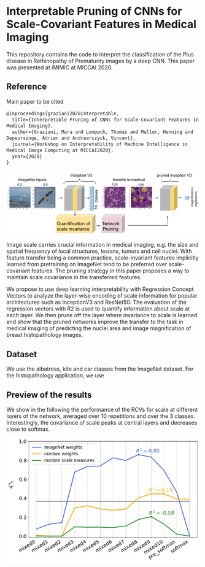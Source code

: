 # Interpretable Pruning of CNNs for Scale-Covariant Features in Medical Imaging

This repository contains the code to interpret the classification of the Plus disease in Rethinopathy of Prematurity images by a deep CNN. This paper was presented at iMIMIC at MICCAI 2020. 

## Reference
Main paper to be cited

```
@inproceedings{graziani2020interpretable,
  title={Interpretable Pruning of CNNs for Scale-Covariant Features in Medical Imaging},
  author={Graziani, Mara and Lompech, Thomas and Muller, Henning and Depeursinge, Adrien and Andrearczyck, Vincent},
  journal={Workshop on Interpretability of Machine Intelligence in Medical Image Computing at MICCAI2020},
  year={2020}
}
```
<p align="center">
    <img src="results/arch.png" width=700px>
</p>

Image scale carries crucial information in medical imaging, e.g. the size and spatial frequency of local structures, lesions, tumors and cell nuclei.
With feature transfer being a common practice, scale-invariant features implicitly learned from pretraining on ImageNet tend to be preferred over scale-covariant features. The pruning strategy in this paper proposes a way to maintain scale covariance in the transferred features.

We propose to use deep learning interpretability with Regression Concept Vectors to analyze the layer-wise encoding of scale information for popular architectures such as InceptionV3 and ResNet50. The evaluation of the regression vectors with R2 is used to quantify information about scale at each layer.
We then prune off the layer where invariance to scale is learned and show that the pruned networks improve the transfer to the task in medical imaging of predicting the nuclei area and image magnification of breast histopathology images. 

## Dataset 
We use the albatross, kite and car classes from the ImageNet dataset. 
For the histopathology application, we use

## Preview of the results
We show in the following the performance of the RCVs for scale at different layers of the network, averaged over 10 repetitions and over the 3 classes. Interestingly, the covariance of scale peaks at central layers and decreases close to softmax.

<p align="left">
    <img src="results/performance0.png" width=700px>
</p>

<p align="left">
    <img src='results/performance1.png" width=700px>
</p>

## Network pruning and transfer to histopathology
We pruned off the deep layers where scale invariance is learned (mixed 9 and 10 for Inception, for example). There are clear gains given by the pruning on the medical imaging task. 

<p align="center">
    <img src="results/table.png" width=700px>
</p>
